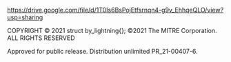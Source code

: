 https://drive.google.com/file/d/1T0Is6BsPojEtfsrnqn4-g9v_EhhqeQLO/view?usp=sharing

COPYRIGHT © 2021 struct by_lightning{};
©2021 The MITRE Corporation. ALL RIGHTS RESERVED

Approved for public release. Distribution unlimited PR_21-00407-6.
